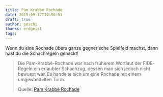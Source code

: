 ```yaml
---
title: Pam Krabbé Rochade
date: 2019-09-17T14:00:51
draft: true
author: poschi
thanks: erdgeist
tags: 
---
```


Wenn du eine Rochade übers ganze gegnerische Spielfeld machst, dann hast du die
Schachregeln gehackt!

> Die Pam-Krabbé-Rochade war nach früherem Wortlaut der FIDE-Regeln ein
> erlaubter Schachzug, dessen man sich jedoch nicht bewusst war. Es handelte
> sich um eine Rochade mit einem umgewandelten Turm.
>
> Quelle: [Pam Krabbé Rochade](https://de.wikipedia.org/wiki/Pam-Krabb%C3%A9-Rochade)
